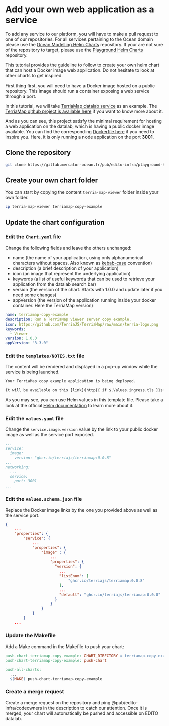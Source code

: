 # Add your own web application as a service

To add any service to our platform, you will have to make a pull request to one of our repositories. For all services pertaining to the Ocean domain please use the [Ocean Modelling Helm Charts](https://gitlab.mercator-ocean.fr/pub/edito-infra/ocean-modelling-helm-charts) repository. If your are not sure of the repository to target, please use the [Playground Helm Charts](https://gitlab.mercator-ocean.fr/pub/edito-infra/playground-helm-charts) repository.  

This tutorial provides the guideline to follow to create your own helm chart that can host a Docker image web application. Do not hesitate to look at other charts to get inspired.

First thing first, you will need to have a Docker image hosted on a public repository. This image should run a container exposing a web service through a port.

In this tutorial, we will take [TerriaMap datalab service](https://datalab.digitaltwinocean.edito.eu/launcher/playground/terria-map-viewer) as an example. The [TerriaMap github project is available here](https://github.com/TerriaJS/TerriaMap) if you want to know more about it.

And as you can see, this project satisfy the minimal requirement for hosting a web application on the datalab, which is having a public docker image available. You can find the corresponding [Dockerfile here](https://github.com/TerriaJS/TerriaMap/blob/main/deploy/docker/Dockerfile) if you need to inspire you. Here, it is only running a node application on the port **3001**.

## Clone the repository

```sh
git clone https://gitlab.mercator-ocean.fr/pub/edito-infra/playground-helm-charts.git
```

## Create your own chart folder

You can start by copying the content `terria-map-viewer` folder inside your own folder.

```sh
cp terria-map-viewer terriamap-copy-example
```

## Update the chart configuration

### Edit the `Chart.yaml` file

Change the following fields and leave the others unchanged:

- name (the name of your application, using only alphanumerical characters without spaces. Also known as [kebab-case](https://en.wikipedia.org/wiki/Naming_convention_(programming)) convention)
- description (a brief description of your application)
- icon (an image that represent the underlying application)
- keywords (a list of useful keywords that can be used to retrieve your application from the datalab search bar)
- version (the version of the chart. Starts with 1.0.0 and update later if you need some changes)
- appVersion (the version of the application running inside your docker container. Here the TerriaMap version)

```yaml
name: terriamap-copy-example
description: Run a TerriaMap viewer server copy example.
icon: https://github.com/TerriaJS/TerriaMap/raw/main/terria-logo.png
keywords:
  - Viewer
version: 1.0.0
appVersion: "8.3.0"
```

### Edit the `templates/NOTES.txt` file

The content will be rendered and displayed in a pop-up window while the service is being launched.

```txt
Your TerriaMap copy example application is being deployed.

It will be available on this [link](http{{ if $.Values.ingress.tls }}s{{ end }}://{{ .Values.ingress.hostname }}).
```

As you may see, you can use Helm values in this template file. Please take a look at the official [Helm documentation](https://helm.sh/docs/chart_template_guide/notes_files/) to learn more about it.

### Edit the `values.yaml` file

Change the `service.image.version` value by the link to your public docker image as well as the service port exposed.

```yaml
...
service:
  image:
    version: "ghcr.io/terriajs/terriamap:0.0.8"
...
networking:
  ...
  service:
    port: 3001
...
```

### Edit the `values.schema.json` file

Replace the Docker image links by the one you provided above as well as the service port.

```json
{
    ...
    "properties": {
        "service": {
            ...
            "properties": {
                "image" : {
                    ...
                    "properties": {
                      "version": {
                        ...
                        "listEnum": [
                            "ghcr.io/terriajs/terriamap:0.0.8"
                        ],
                        ...
                        "default": "ghcr.io/terriajs/terriamap:0.0.8"
                      }
                    }        
                }
            }
        }
    ...
```

### Update the Makefile

Add a Make command in the Makefile to push your chart:

```Makefile
push-chart-terriamap-copy-example: CHART_DIRECTORY = terriamap-copy-example/
push-chart-terriamap-copy-example: push-chart

push-all-charts:
  ...
  $(MAKE) push-chart-terriamap-copy-example
```

### Create a merge request

Create a merge request on the repository and ping @pub/edito-infra/codeowners in the description to catch our attention.
Once it is merged, your chart will automatically be pushed and accessible on EDITO datalab.